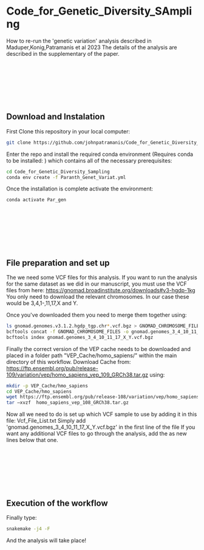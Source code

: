 # Code_for_Genetic_Diversity_SAmpling

How to re-run the 'genetic variation' analysis described in Maduper,Konig,Patramanis et al 2023
The details of the analysis are described in the supplementary of the paper.

<br/><br/>
<br/><br/>
<br/><br/>

## Download and Instalation

First Clone this repository in your local computer:

```bash
git clone https://github.com/johnpatramanis/Code_for_Genetic_Diversity_Sampling.git
```

Enter the repo and install the required conda environment (Requires conda to be installed: ) which contains all of the necessary prerequisites:

```bash
cd Code_for_Genetic_Diversity_Sampling
conda env create -f Paranth_Genet_Variat.yml
```

Once the installation is complete activate the environment:

```bash
conda activate Par_gen
```

<br/><br/>
<br/><br/>
<br/><br/>

## File preparation and set up


The we need some VCF files for this analysis. If you want to run the analysis for the same dataset as we did in our manuscript, you must use the VCF files from here:
https://gnomad.broadinstitute.org/downloads#v3-hgdp-1kg
You only need to download the relevant chromosomes. In our case these would be 3,4,1-,11,17,X and Y.

Once you've downloaded them you need to merge them together using:

```bash
ls gnomad.genomes.v3.1.2.hgdp_tgp.chr*.vcf.bgz > GNOMAD_CHROMOSOME_FILES
bcftools concat -f GNOMAD_CHROMOSOME_FILES -o gnomad.genomes_3_4_10_11_17_X_Y.vcf.bgz
bcftools index gnomad.genomes_3_4_10_11_17_X_Y.vcf.bgz
```

Finally the correct version of the VEP cache needs to be downloaded and placed in a folder path "VEP_Cache/homo_sapiens/" within the main directory of this workflow.
Download Cache from: https://ftp.ensembl.org/pub/release-109/variation/vep/homo_sapiens_vep_109_GRCh38.tar.gz using:

```bash
mkdir -p VEP_Cache/hmo_sapiens
cd VEP_Cache/hmo_sapiens
wget https://ftp.ensembl.org/pub/release-108/variation/vep/homo_sapiens_vep_108_GRCh38.tar.gz
tar –xvzf  homo_sapiens_vep_108_GRCh38.tar.gz
```

Now all we need to do is set up which VCF sample to use by adding it in this file: Vcf_File_List.txt
Simply add 'gnomad.genomes_3_4_10_11_17_X_Y.vcf.bgz' in the first line of the file
If you want any additional VCF files to go through the analysis, add the as new lines below that one.

<br/><br/>
<br/><br/>
<br/><br/>

## Execution of the workflow

Finally type:
```bash
snakemake -j4 -F
```

And the analysis will take place!
